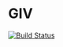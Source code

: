 # GIV

[![Build Status](https://github.com/FuZhiyu/GIV.jl/actions/workflows/CI.yml/badge.svg?branch=main)](https://github.com/FuZhiyu/GIV.jl/actions/workflows/CI.yml?query=branch%3Amain)
